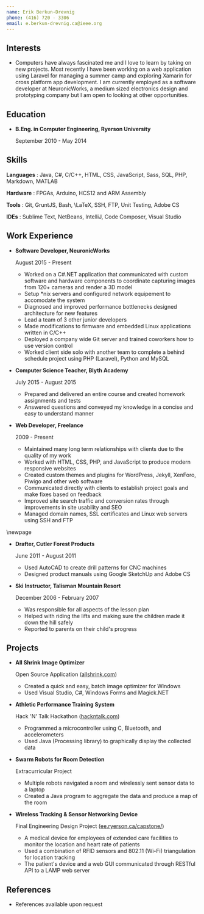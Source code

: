 ```yaml
---
name: Erik Berkun-Drevnig
phone: (416) 720 - 3306
email: e.berkun-drevnig.ca@ieee.org
---
```


## Interests

*	Computers have always fascinated me and I love to learn by taking on new projects. Most recently I have been working on a web application using Laravel for managing a summer camp and exploring Xamarin for cross platform app development. I am currently employed as a software developer at NeuronicWorks, a medium sized electronics design and prototyping company but I am open to looking at other opportunities.

## Education

*	**B.Eng. in Computer Engineering, Ryerson University**

	September 2010 - May 2014

## Skills

**Languages**
	: Java, C#, C/C++, HTML, CSS, JavaScript, Sass, SQL, PHP, Markdown, MATLAB

**Hardware**
	: FPGAs, Arduino, HCS12 and ARM Assembly

**Tools**
	: Git, GruntJS, Bash, \LaTeX, SSH, FTP, Unit Testing, Adobe CS

**IDEs**
	: Sublime Text, NetBeans, IntelliJ, Code Composer, Visual Studio


## Work Experience

*	**Software Developer, NeuronicWorks**

	August 2015 - Present

	- Worked on a C#.NET application that communicated with custom software and hardware components to coordinate capturing images from 120+ cameras and render a 3D model
	- Setup *nix servers and configured network equipement to accomodate the system
	- Diagnosed and improved performance bottlenecks designed architecture for new features
	- Lead a team of 3 other junior developers
	- Made modifications to firmware and embedded Linux applications written in C/C++
	- Deployed a company wide Git server and trained coworkers how to use version control
	- Worked client side solo with another team to complete a behind schedule project using PHP (Laravel), Python and MySQL

*	**Computer Science Teacher, Blyth Academy**

	July 2015 - August 2015

	- Prepared and delivered an entire course and created homework assignments and tests
	- Answered questions and conveyed my knowledge in a concise and easy to understand manner

*	**Web Developer, Freelance**

	2009 - Present

	- Maintained many long term relationships with clients due to the quality of my work
	- Worked with HTML, CSS, PHP, and JavaScript to produce modern responsive websites
	- Created custom themes and plugins for WordPress, Jekyll, XenForo, Piwigo and other web software
	- Communicated directly with clients to establish project goals and make fixes based on feedback
	- Improved site search traffic and conversion rates through improvements in site usability and SEO
	- Managed domain names, SSL certificates and Linux web servers using SSH and FTP

\newpage

*	**Drafter, Cutler Forest Products**

	June 2011 - August 2011

	- Used AutoCAD to create drill patterns for CNC machines
	- Designed product manuals using Google SketchUp and Adobe CS

*	**Ski Instructor, Talisman Mountain Resort**

	December 2006 - February 2007

	- Was responsible for all aspects of the lesson plan
	- Helped with riding the lifts and making sure the children made it down the hill safely
	- Reported to parents on their child's progress

## Projects

*	**All Shrink Image Optimizer**
	
	Open Source Application ([allshrink.com](http://allshrink.com))

	- Created a quick and easy, batch image optimizer for Windows
	- Used Visual Studio, C#, Windows Forms and Magick.NET

*	**Athletic Performance Training System**

	Hack 'N' Talk Hackathon ([hackntalk.com](http://hackntalk.com))

	- Programmed a microcontroller using C, Bluetooth, and accelerometers
	- Used Java (Processing library) to graphically display the collected data

*	**Swarm Robots for Room Detection**

	Extracurricular Project

	- Multiple robots navigated a room and wirelessly sent sensor data to a laptop
	- Created a Java program to aggregate the data and produce a map of the room

*	**Wireless Tracking & Sensor Networking Device**

	Final Engineering Design Project ([ee.ryerson.ca/capstone/](http://www.ee.ryerson.ca/capstone/))

	- A medical device for employees of extended care facilities to monitor the location and heart rate of patients
	- Used a combination of RFID sensors and 802.11 (Wi-Fi) triangulation for location tracking
	- The patient's device and a web GUI communicated through RESTful API to a LAMP web server

## References

*	References available upon request

